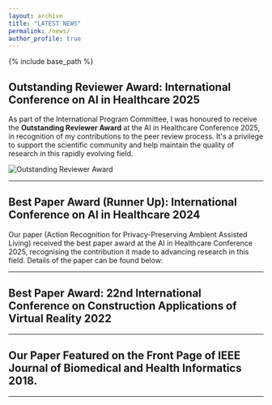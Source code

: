 ```yaml
---
layout: archive
title: "LATEST NEWS"
permalink: /news/
author_profile: true
---
```


{% include base_path %}

## Outstanding Reviewer Award: International Conference on AI in Healthcare 2025

As part of the International Program Committee, I was honoured to receive the **Outstanding Reviewer Award** at the AI in Healthcare Conference 2025, in recognition of my contributions to the peer review process. It's a privilege to support the scientific community and help maintain the quality of research in this rapidly evolving field.

![Outstanding Reviewer Award](ai-conference.jpg)

---

## Best Paper Award (Runner Up): International Conference on AI in Healthcare 2024
Our paper (Action Recognition for Privacy-Preserving Ambient Assisted Living) received the best paper award at the AI in Healthcare Conference 2025, recognising the contribution it made to advancing research in this field. Details of the paper can be found below:

---

## Best Paper Award: 22nd International Conference on Construction Applications of Virtual Reality 2022



---

## Our Paper Featured on the Front Page of IEEE Journal of Biomedical and Health Informatics 2018.


---
